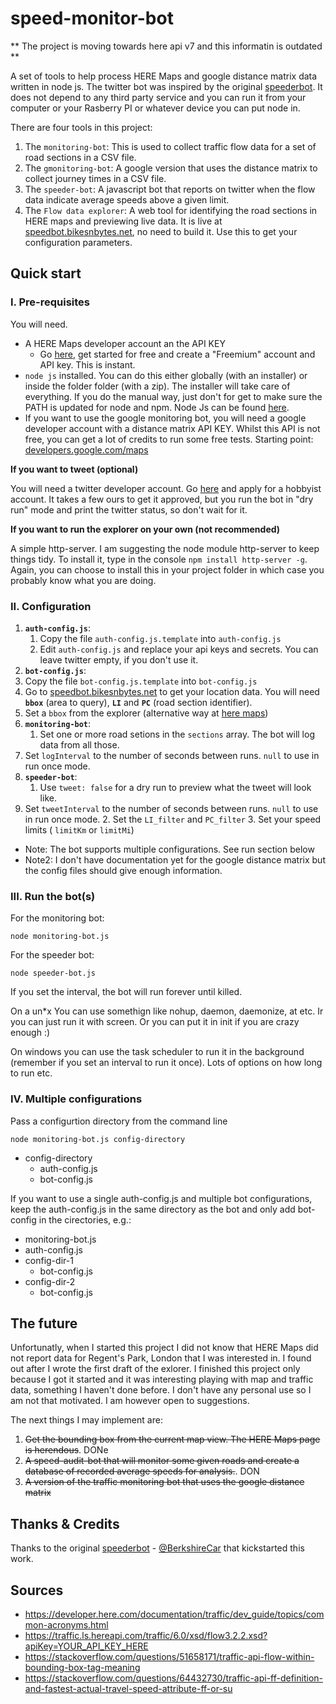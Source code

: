 # speed-monitor-bot #

** The project is moving towards here api v7 and this informatin is outdated **

A set of tools to help process HERE Maps and google distance matrix data written in node js. The twitter bot was inspired by the original [speederbot](https://github.com/BerkshireCar/SpeederBot). It does not depend to any third party service and you can run it from your computer or your Rasberry PI or whatever device you can put node in.

There are four tools in this project:

1. The `monitoring-bot`: This is used to collect traffic flow data for a set of road sections in a CSV file.
2. The `gmonitoring-bot`: A google version that uses the distance matrix to collect journey times in a CSV file.
3. The `speeder-bot`: A javascript bot that reports on twitter when the flow data indicate average speeds above a given limit.
4. The `Flow data explorer`: A web tool for identifying the road sections in HERE maps and previewing live data. It is live at [speedbot.bikesnbytes.net](https://speedbot.bikesnbytes.net/), no need to build it. Use this to get your configuration parameters.

## Quick start ###

### I. Pre-requisites ###

You will need.

* A HERE Maps developer account an the API KEY
  * Go [here](https://developer.here.com/), get started for free and create a "Freemium" account and API key. This is instant.
* `node js` installed. You can do this either globally (with an installer) or inside the folder folder (with a zip). The installer will take care of everything. If you do the manual way, just don't for get to make sure the PATH is updated for node and npm. Node Js can be found [here](https://nodejs.org/en/download/).
* If you want to use the google monitoring bot, you will need a google developer account with a distance matrix API KEY. Whilst this API is not free, you can get a lot of credits to run some free tests. Starting point: [developers.google.com/maps](https://developers.google.com/maps)

**If you want to tweet (optional)**

You will need a twitter developer account. Go [here](https://developer.twitter.com/en/apply-for-access) and apply for a hobbyist account. It takes a few ours to get it approved, but you run the bot in "dry run" mode and print the twitter status, so don't wait for it.

**If you want to run the explorer on your own (not recommended)**

A simple http-server. I am suggesting the node module http-server to keep things tidy. To install it, type in the console `npm install http-server -g`. Again, you can choose to install this in your project folder in which case you probably know what you are doing.

### II. Configuration ###

1. **`auth-config.js`**:
   1. Copy the file `auth-config.js.template` into `auth-config.js`
   2. Edit `auth-config.js` and replace your api keys and secrets. You can leave twitter empty, if you don't use it.
2. **`bot-config.js`**:
  1. Copy the file `bot-config.js.template` into `bot-config.js`
  2. Go to [speedbot.bikesnbytes.net](https://speedbot.bikesnbytes.net/) to get your location data. You will need **`bbox`** (area to query), **`LI`** and **`PC`** (road section identifier).
  3. Set a `bbox` from the explorer (alternative way at [here maps](https://developer.here.com/documentation/examples/rest/traffic/traffic-flow-bounding-box))
  4. **`monitoring-bot`**:
     1. Set one or more road setions in the `sections` array. The bot will log data from all those.
   2. Set `logInterval` to the number of seconds between runs. `null` to use in run once mode.
  5. **`speeder-bot`**:
     1. Use `tweet: false` for a dry run to preview what the tweet will look like.
   2. Set `tweetInterval` to the number of seconds between runs. `null` to use in run once mode.
     2. Set the `LI_filter` and `PC_filter`
     3. Set your speed limits ( `limitKm` or `limitMi`)

* Note: The bot supports multiple configurations. See run section below
* Note2: I don't have documentation yet for the google distance matrix but the config files should give enough information.

### III. Run the bot(s) ###

For the monitoring bot:
```
node monitoring-bot.js
```
For the speeder bot:
```
node speeder-bot.js
```
If you set the interval, the bot will run forever until killed.

On a un\*x You can use somethign like nohup, daemon, daemonize, at etc. Ir you can just run it with screen. Or you can put it in init if you are crazy enough :)

On windows you can use the task scheduler to run it in the background (remember if you set an interval to run it once). Lots of options on how long to run etc.


### IV. Multiple configurations ###

Pass a configurtion directory from the command line

```
node monitoring-bot.js config-directory
```

- config-directory
   - auth-config.js
   - bot-config.js

If you want to use a single auth-config.js and multiple bot configurations, keep the auth-config.js in the same directory as the bot
and only add bot-config in the cirectories, e.g.:

- monitoring-bot.js
- auth-config.js
- config-dir-1
   - bot-config.js
- config-dir-2
   - bot-config.js

## The future ##

Unfortunatly, when I started this project I did not know that HERE Maps did not report data for Regent's Park, London that I was interested in. I found out after I wrote the first draft of the exlorer. I finished this project only because I got it started and it was interesting playing with map and traffic data, something I haven't done before. I don't have any personal use so I am not that motivated. I am however open to suggestions.

The next things I may implement are:

1. ~~Get the bounding box from the current map view. The HERE Maps page is herendous~~. DONe
2. ~~A speed-audit-bot that will monitor some given roads and create a database of recorded average speeds for analysis.~~. DON
3. ~~A version of the traffic monitoring bot that uses the google distance matrix~~

## Thanks & Credits ##

Thanks to the original [speederbot](https://github.com/BerkshireCar/SpeederBot) - [@BerkshireCar](https://twitter.com/BerkshireCar) that kickstarted this work.


## Sources ##

* https://developer.here.com/documentation/traffic/dev_guide/topics/common-acronyms.html
* https://traffic.ls.hereapi.com/traffic/6.0/xsd/flow3.2.2.xsd?apiKey=YOUR_API_KEY_HERE
* https://stackoverflow.com/questions/51658171/traffic-api-flow-within-bounding-box-tag-meaning
* https://stackoverflow.com/questions/64432730/traffic-api-ff-definition-and-fastest-actual-travel-speed-attribute-ff-or-su

